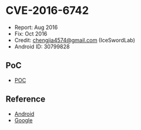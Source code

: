 # CVE-2016-6742

- Report: Aug 2016
- Fix: Oct 2016
- Credit: chengjia4574@gmail.com (IceSwordLab)
- Android ID: 30799828 

## PoC

- [POC](./poc.c)

## Reference

- [Android](https://source.android.com/security/bulletin/2016-11-01.html)
- [Google](https://issuetracker.google.com/issues/37115424)

